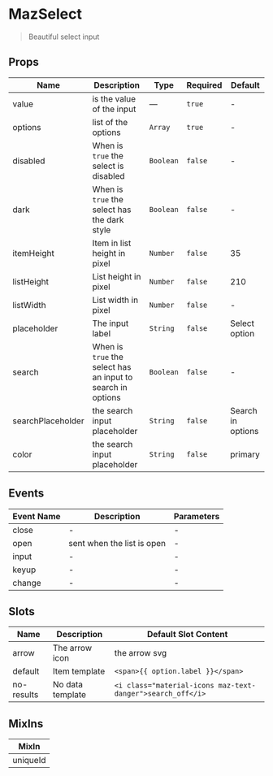 # MazSelect

> Beautiful select input

## Props

<!-- @vuese:MazSelect:props:start -->

| Name              | Description                                                 | Type      | Required | Default           |
| ----------------- | ----------------------------------------------------------- | --------- | -------- | ----------------- |
| value             | is the value of the input                                   | —         | `true`   | -                 |
| options           | list of the options                                         | `Array`   | `true`   | -                 |
| disabled          | When is `true` the select is disabled                       | `Boolean` | `false`  | -                 |
| dark              | When is `true` the select has the dark style                | `Boolean` | `false`  | -                 |
| itemHeight        | Item in list height in pixel                                | `Number`  | `false`  | 35                |
| listHeight        | List height in pixel                                        | `Number`  | `false`  | 210               |
| listWidth         | List width in pixel                                         | `Number`  | `false`  | -                 |
| placeholder       | The input label                                             | `String`  | `false`  | Select option     |
| search            | When is `true` the select has an input to search in options | `Boolean` | `false`  | -                 |
| searchPlaceholder | the search input placeholder                                | `String`  | `false`  | Search in options |
| color             | the search input placeholder                                | `String`  | `false`  | primary           |

<!-- @vuese:MazSelect:props:end -->

## Events

<!-- @vuese:MazSelect:events:start -->

| Event Name | Description                | Parameters |
| ---------- | -------------------------- | ---------- |
| close      | -                          | -          |
| open       | sent when the list is open | -          |
| input      | -                          | -          |
| keyup      | -                          | -          |
| change     | -                          | -          |

<!-- @vuese:MazSelect:events:end -->

## Slots

<!-- @vuese:MazSelect:slots:start -->

| Name       | Description      | Default Slot Content                                       |
| ---------- | ---------------- | ---------------------------------------------------------- |
| arrow      | The arrow icon   | the arrow svg                                              |
| default    | Item template    | `<span>{{ option.label }}</span>`                          |
| no-results | No data template | `<i class="material-icons maz-text-danger">search_off</i>` |

<!-- @vuese:MazSelect:slots:end -->

## MixIns

<!-- @vuese:MazSelect:mixIns:start -->

| MixIn    |
| -------- |
| uniqueId |

<!-- @vuese:MazSelect:mixIns:end -->
